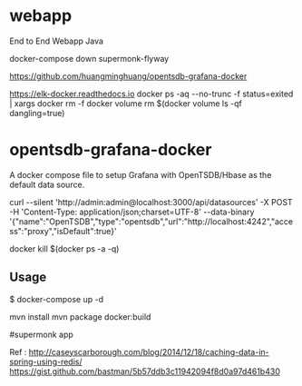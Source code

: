 # webapp
End to End Webapp Java

docker-compose down supermonk-flyway

https://github.com/huangminghuang/opentsdb-grafana-docker

https://elk-docker.readthedocs.io
docker ps -aq --no-trunc -f status=exited | xargs docker rm -f 
 docker volume rm $(docker volume ls -qf dangling=true)




opentsdb-grafana-docker
=======================
A docker compose file to setup Grafana with OpenTSDB/Hbase as the default data source.

curl --silent 'http://admin:admin@localhost:3000/api/datasources' -X POST -H 'Content-Type: application/json;charset=UTF-8' --data-binary '{"name":"OpenTSDB","type":"opentsdb","url":"http://localhost:4242","access":"proxy","isDefault":true}'


docker kill $(docker ps -a -q)

## Usage
$ docker-compose up -d


mvn install
mvn package docker:build

#supermonk app

Ref : http://caseyscarborough.com/blog/2014/12/18/caching-data-in-spring-using-redis/
https://gist.github.com/bastman/5b57ddb3c11942094f8d0a97d461b430 




